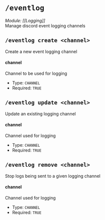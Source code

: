 # `/eventlog`
*Module: [[Logging]]*<br>
Manage discord event logging channels
## `/eventlog create <channel>`
Create a new event logging channel
#### channel
Channel to be used for logging
- Type: `CHANNEL`
- Required: `TRUE`
## `/eventlog update <channel>`
Update an existing logging channel
#### channel
Channel used for logging
- Type: `CHANNEL`
- Required: `TRUE`
## `/eventlog remove <channel>`
Stop logs being sent to a given logging channel
#### channel
Channel used for logging
- Type: `CHANNEL`
- Required: `TRUE`